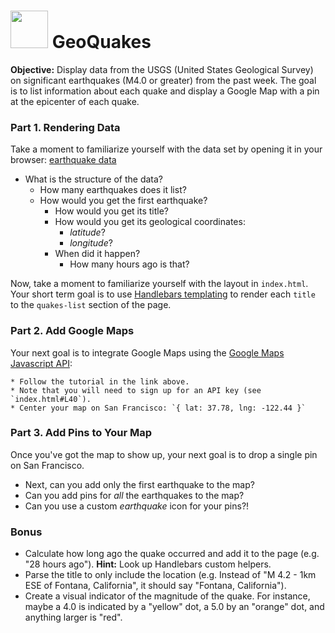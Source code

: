 # <img src="https://cloud.githubusercontent.com/assets/7833470/10423298/ea833a68-7079-11e5-84f8-0a925ab96893.png" width="60"> GeoQuakes

**Objective:** Display data from the USGS (United States Geological Survey) on significant earthquakes (M4.0 or greater) from the past week. The goal is to list information about each quake and display a Google Map with a pin at the epicenter of each quake.

### Part 1. Rendering Data

Take a moment to familiarize yourself with the data set by opening it in your browser: <a href="http://earthquake.usgs.gov/earthquakes/feed/v1.0/summary/4.5_week.geojson" target="_blank">earthquake data</a>

* What is the structure of the data?
  * How many earthquakes does it list?
  * How would you get the first earthquake?
    * How would you get its title?
    * How would you get its geological coordinates:
      * *latitude*?
      * *longitude*?
    * When did it happen?
      * How many hours ago is that?

Now, take a moment to familiarize yourself with the layout in `index.html`. Your short term goal is to use <a href="http://handlebarsjs.com/" target="_blank">Handlebars templating</a> to render each `title` to the `quakes-list` section of the page.

### Part 2. Add Google Maps

Your next goal is to integrate Google Maps using the <a href="https://developers.google.com/maps/documentation/javascript/tutorial" target="_blank"> Google Maps Javascript API</a>:
  
    * Follow the tutorial in the link above.
    * Note that you will need to sign up for an API key (see `index.html#L40`).
    * Center your map on San Francisco: `{ lat: 37.78, lng: -122.44 }`

### Part 3. Add Pins to Your Map

Once you've got the map to show up, your next goal is to drop a single pin on San Francisco.

  * Next, can you add only the first earthquake to the map?
  * Can you add pins for *all* the earthquakes to the map?
  * Can you use a custom *earthquake* icon for your pins?!

### Bonus

* Calculate how long ago the quake occurred and add it to the page (e.g. "28 hours ago"). **Hint:** Look up Handlebars custom helpers.
* Parse the title to only include the location (e.g. Instead of "M 4.2 - 1km ESE of Fontana, California", it should say "Fontana, California").
* Create a visual indicator of the magnitude of the quake. For instance, maybe a 4.0 is indicated by a "yellow" dot, a 5.0 by an "orange" dot, and anything larger is "red".